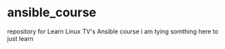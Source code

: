 # ansible_course
repository for Learn Linux TV's Ansible course
i am tying somthing here to just learn
